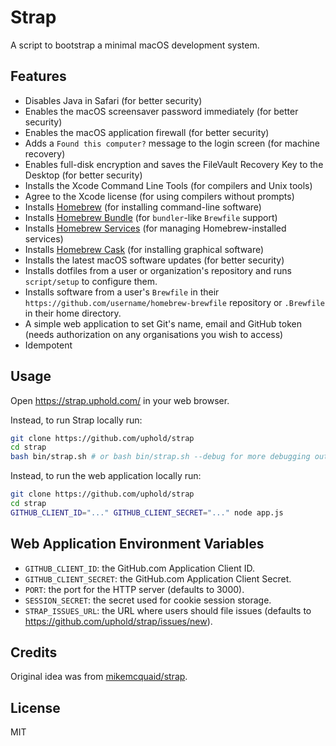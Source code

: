 # Strap
A script to bootstrap a minimal macOS development system.

## Features
- Disables Java in Safari (for better security)
- Enables the macOS screensaver password immediately (for better security)
- Enables the macOS application firewall (for better security)
- Adds a `Found this computer?` message to the login screen (for machine recovery)
- Enables full-disk encryption and saves the FileVault Recovery Key to the Desktop (for better security)
- Installs the Xcode Command Line Tools (for compilers and Unix tools)
- Agree to the Xcode license (for using compilers without prompts)
- Installs [Homebrew](http://brew.sh) (for installing command-line software)
- Installs [Homebrew Bundle](https://github.com/Homebrew/homebrew-bundle) (for `bundler`-like `Brewfile` support)
- Installs [Homebrew Services](https://github.com/Homebrew/homebrew-services) (for managing Homebrew-installed services)
- Installs [Homebrew Cask](https://github.com/caskroom/homebrew-cask) (for installing graphical software)
- Installs the latest macOS software updates (for better security)
- Installs dotfiles from a user or organization's repository and runs `script/setup` to configure them.
- Installs software from a user's `Brewfile` in their `https://github.com/username/homebrew-brewfile` repository or `.Brewfile` in their home directory.
- A simple web application to set Git's name, email and GitHub token (needs authorization on any organisations you wish to access)
- Idempotent

## Usage
Open https://strap.uphold.com/ in your web browser.

Instead, to run Strap locally run:
```bash
git clone https://github.com/uphold/strap
cd strap
bash bin/strap.sh # or bash bin/strap.sh --debug for more debugging output
```

Instead, to run the web application locally run:
```bash
git clone https://github.com/uphold/strap
cd strap
GITHUB_CLIENT_ID="..." GITHUB_CLIENT_SECRET="..." node app.js
```

## Web Application Environment Variables
- `GITHUB_CLIENT_ID`: the GitHub.com Application Client ID.
- `GITHUB_CLIENT_SECRET`: the GitHub.com Application Client Secret.
- `PORT`: the port for the HTTP server (defaults to 3000).
- `SESSION_SECRET`: the secret used for cookie session storage.
- `STRAP_ISSUES_URL`: the URL where users should file issues (defaults to https://github.com/uphold/strap/issues/new).

## Credits

Original idea was from [mikemcquaid/strap](https://github.com/mikemcquaid/strap).

## License

MIT
